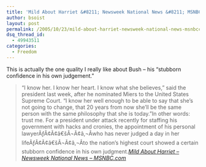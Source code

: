 ```yaml
---
title: 'Mild About Harriet &#8211; Newsweek National News &#8211; MSNBC.com'
author: bsoist
layout: post
permalink: /2005/10/23/mild-about-harriet-newsweek-national-news-msnbccom/
dsq_thread_id:
  - 49943511
categories:
  - Freedom
---
```

This is actually the one quality I really like about Bush &#8211; his &#8220;stubborn confidence in his own judgement.&#8221;  


> &#8220;I know her. I know her heart. I know what she believes,&#8221; said the president last week, after he nominated Miers to the United States Supreme Court. &#8220;I know her well enough to be able to say that she&#8217;s not going to change, that 20 years from now she&#8217;ll be the same person with the same philosophy that she is today.&#8221;In other words: trust me. For a president under attack recently for staffing his government with hacks and cronies, the appointment of his personal lawyerÃƒÂ¢Ã¢â€šÂ¬Ã¢â‚¬Âwho has never judged a day in her lifeÃƒÂ¢Ã¢â€šÂ¬Ã¢â‚¬Âto the nation&#8217;s highest court showed a certain stubborn confidence in his own judgment.<cite><a href="http://www.msnbc.msn.com/id/9629611/site/newsweek/">Mild About Harriet &#8211; Newsweek National News &#8211; MSNBC.com</a></cite></p>
